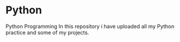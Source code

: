 # Python
Python Programming
In this repository i have uploaded all my Python practice and some of my projects.
